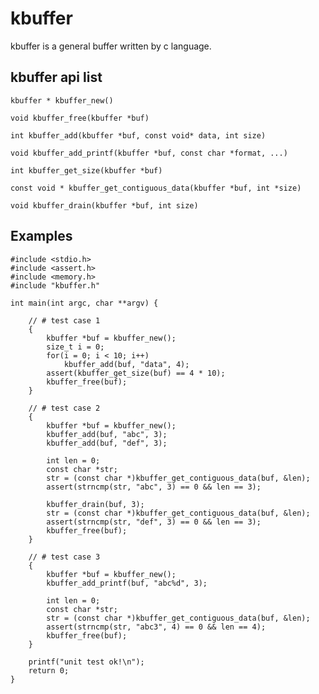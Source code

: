 # kbuffer
kbuffer is a general buffer written by c language.

## kbuffer api list 

	kbuffer * kbuffer_new()
	
	void kbuffer_free(kbuffer *buf)
	
	int kbuffer_add(kbuffer *buf, const void* data, int size)
	
	void kbuffer_add_printf(kbuffer *buf, const char *format, ...)
	
	int kbuffer_get_size(kbuffer *buf)
	
	const void * kbuffer_get_contiguous_data(kbuffer *buf, int *size)
	
	void kbuffer_drain(kbuffer *buf, int size)


## Examples

	#include <stdio.h>
	#include <assert.h>
	#include <memory.h>
	#include "kbuffer.h"

	int main(int argc, char **argv) {

		// # test case 1
		{
			kbuffer *buf = kbuffer_new();
			size_t i = 0;
			for(i = 0; i < 10; i++)
				kbuffer_add(buf, "data", 4);
			assert(kbuffer_get_size(buf) == 4 * 10);
			kbuffer_free(buf);
		}

		// # test case 2
		{
			kbuffer *buf = kbuffer_new();
			kbuffer_add(buf, "abc", 3);
			kbuffer_add(buf, "def", 3);

			int len = 0;
			const char *str;
			str = (const char *)kbuffer_get_contiguous_data(buf, &len);
			assert(strncmp(str, "abc", 3) == 0 && len == 3);

			kbuffer_drain(buf, 3);
			str = (const char *)kbuffer_get_contiguous_data(buf, &len);
			assert(strncmp(str, "def", 3) == 0 && len == 3);
			kbuffer_free(buf);
		}

		// # test case 3
		{
			kbuffer *buf = kbuffer_new();
			kbuffer_add_printf(buf, "abc%d", 3);

			int len = 0;
			const char *str;
			str = (const char *)kbuffer_get_contiguous_data(buf, &len);
			assert(strncmp(str, "abc3", 4) == 0 && len == 4);
			kbuffer_free(buf);
		}

		printf("unit test ok!\n");
		return 0;
	}

